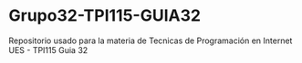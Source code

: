 # Grupo32-TPI115-GUIA32
Repositorio usado para la materia de Tecnicas de Programación en Internet UES - TPI115 Guia 32
